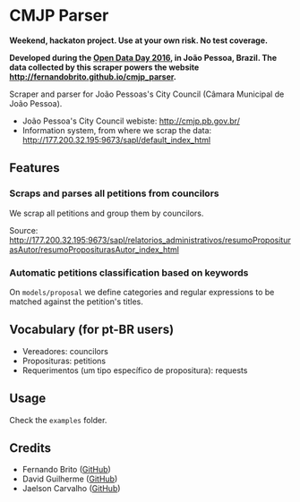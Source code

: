 # CMJP Parser

**Weekend, hackaton project. Use at your own risk. No test coverage.**

**Developed during the [Open Data Day 2016](http://opendataday.org), in João Pessoa, Brazil. The data collected by this scraper powers the website http://fernandobrito.github.io/cmjp_parser.**

Scraper and parser for João Pessoas's City Council (Câmara Municipal de João Pessoa).

* João Pessoa's City Council webiste: http://cmjp.pb.gov.br/
* Information system, from where we scrap the data: http://177.200.32.195:9673/sapl/default_index_html

## Features

### Scraps and parses all petitions from councilors

We scrap all petitions and group them by councilors.

Source: http://177.200.32.195:9673/sapl/relatorios_administrativos/resumoPropositurasAutor/resumoPropositurasAutor_index_html

### Automatic petitions classification based on keywords

On `models/proposal` we define categories and regular expressions to be matched against the petition's titles.

## Vocabulary (for pt-BR users)

* Vereadores: councilors
* Proposituras: petitions
* Requerimentos (um tipo específico de propositura): requests

## Usage

Check the `examples` folder.

## Credits

* Fernando Brito ([GitHub](https://github.com/fernandobrito))
* David Guilherme ([GitHub](https://github.com/davidguilherme))
* Jaelson Carvalho ([GitHub](https://github.com/jcarva))
